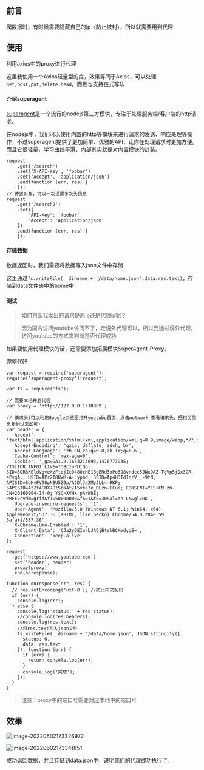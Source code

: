 ## 前言

爬数据时，有时候需要隐藏自己的ip（防止被封），所以就需要用到代理

## 使用

利用axios中的proxy进行代理

这里我使用一个Axios轻量型的库，效果等同于Axios，可以处理`get,post,put,delete,head`，而且也支持链式写法

#### 介绍superagent

[superagent](https://github.com/visionmedia/superagent)是一个流行的nodejs第三方模块，专注于处理服务端/客户端的http请求。

在nodejs中，我们可以使用内置的http等模块来进行请求的发送、响应处理等操作，不过superagent提供了更加简单、优雅的API，让你在处理请求时更加方便。而且它很轻量，学习曲线平滑，内部其实就是对内置模块的封装。

```
request
    .get('/search')
    .set('X-API-Key', 'foobar')
    .set('Accept', 'application/json')
    .end(function (err, res) {
    });
// 传递对象，可以一次设置多次头信息
request
    .get('/search2')
    .set({
        'API-Key': 'foobar',
        'Accept': 'application/json'
    })
    .end(function (err, res) {
    });
```

#### 存储数据

数据返回时，我们需要将数据写入json文件中存储

这里通过`fs.writeFile(__dirname + '/data/home.json',data:res.text)`，存储到data文件夹中的home中

#### 测试

> 如何判断我发出的请求是原ip还是代理ip呢？
>
> 因为国内访问youtube访问不了，走境外代理可以，所以我通过境外代理，访问youtube的方式来判断是否代理成功

如果要使用代理模块的话，还需要添加拓展模块SuperAgent-Proxy。

完整代码

```
var request = require('superagent');
require('superagent-proxy')(request);

var fs = require('fs');

// 需要本地开启代理
var proxy = 'http://127.0.0.1:10809';

// 请求头(可以利用Google浏览器打开youtube首页，点击network 查看请求头，把相关信息复制过来即可)
var header = {
  'Accept': 'text/html,application/xhtml+xml,application/xml;q=0.9,image/webp,*/*;q=0.8',
  'Accept-Encoding': 'gzip, deflate, sdch, br',
  'Accept-Language': 'zh-CN,zh;q=0.8,zh-TW;q=0.6',
  'Cache-Control': 'max-age=0',
  'Cookie': '_ga=GA1.2.1653214693.1476773935; VISITOR_INFO1_LIVE=T3BczuPUIQo; SID=5QR6XEldVgveXzFtqjIcD480cHE18gBRd3xPo398vndcc5JNxOAZ-TgVp5jQx3CR-ePvgA.; HSID=APr2I8UwM-A-Lypbd; SSID=Ap4H3Td1nrV__-9tN; APISID=8bHyFV90pNBU5Z9p/A2DlJa2MyJLL4-RKP; SAPISID=4tZf4GDX7Dt5bNAt/A5vhaZe_DLzn-ECul; CONSENT=YES+CN.zh-CN+20160904-14-0; YSC=XVHk_pArWhE; PREF=cvdm=grid&f1=50000000&f6=1&f5=30&al=zh-CN&gl=HK',
  'Upgrade-insecure-requests': '1',
  'User-Agent': 'Mozilla/5.0 (Windows NT 6.1; Win64; x64) AppleWebKit/537.36 (KHTML, like Gecko) Chrome/54.0.2840.59 Safari/537.36',
  'X-Chrome-Uma-Enabled': '1',
  'X-Client-Data': 'CJa2yQEIorbJAQjBtskBCKmdygE=',
  'Connection': 'keep-alive'
};

request
  .get('https://www.youtube.com')
  .set('header', header)
  .proxy(proxy)
  .end(onresponse);

function onresponse(err, res) {
  // res.setEncoding('utf-8'); //防止中文乱码
  if (err) {
    console.log(err);
  } else {
    console.log('status:' + res.status);
    //console.log(res.headers);
    console.log(res.text);
    //将res.text写入json文件
    fs.writeFile(__dirname + '/data/home.json', JSON.stringify({
      status: 0,
      data: res.text
    }), function (err) {
      if (err) {
        return console.log(err);
      }
      console.log('完成');
    });
  }
}
```

> 注意：proxy中的端口号需要对应本地中的端口号

## 效果

![image-20220602173326972](https://liuxueji.oss-cn-guangzhou.aliyuncs.com/image-20220602173326972.png)

![image-20220602173341851](https://liuxueji.oss-cn-guangzhou.aliyuncs.com/image-20220602173341851.png)

成功返回数据，并且存储到data.json中，说明我们的代理成功执行了。

